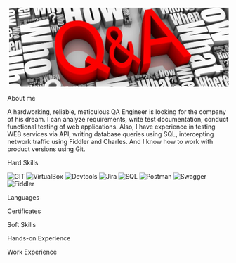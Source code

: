 [![Header](https://github.com/NataZag/NataZag/blob/main/assets/QA_logo.jpg)](https://www.linkedin.com/in/natallia-zagoryanskaya-5272b721a/)

About me

A hardworking, reliable, meticulous QA Engineer is looking for the company of his dream. I can analyze requirements, write test documentation, conduct functional testing of web applications. Also, I have experience in testing WEB services via API, writing database queries using SQL, intercepting network traffic using Fiddler and Charles. And I know how to work with product versions using Git.

Hard Skills

![GIT](https://img.shields.io/badge/-GIT-2F4F4F?style=for-the-badge&logo=git&logoColor=yellow)
![VirtualBox](https://img.shields.io/badge/-VirtualBox-2F4F4F?style=for-the-badge&logo=VirtualBox&logoColor=red)
![Devtools](https://img.shields.io/badge/-Devtools-2F4F4F?style=for-the-badge&logo=GoogleChrome&logoColor=green)
![Jira](https://img.shields.io/badge/-JIRA-2F4F4F?style=for-the-badge&logo=jira&logoColor=orange)
![SQL](https://img.shields.io/badge/-SQL-2F4F4F?style=for-the-badge&logo=PostgreSQL&logoColor=00e3e3)
![Postman](https://img.shields.io/badge/-Postman-2F4F4F?style=for-the-badge&logo=postman&logoColor=lightgreen)
![Swagger](https://img.shields.io/badge/-Swagger-2F4F4F?style=for-the-badge&logo=swagger&logoColor=lightblue)
![Fiddler](https://img.shields.io/badge/-Fiddler-2F4F4F?style=for-the-badge&logo=Fandango&logoColor=00e331)

Languages

Certificates

Soft Skills

Hands-on Experience

Work Experience